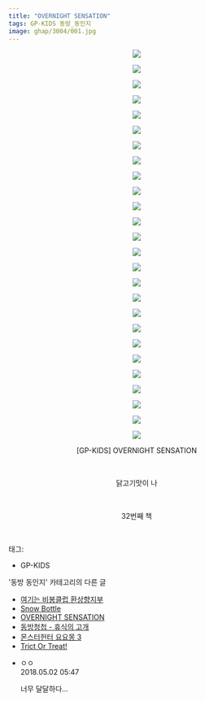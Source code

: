 ```yaml
---
title: "OVERNIGHT SENSATION"
tags: GP-KIDS 동방_동인지
image: ghap/3004/001.jpg
---
```

<div class="article">
<p style="text-align: center; clear: none; float: none;"><img src="{{ site.nasurl }}/ghap/3004/001.jpg"/></p>
<p style="text-align: center; clear: none; float: none;"><img src="{{ site.nasurl }}/ghap/3004/002.jpg"/></p>
<p style="text-align: center; clear: none; float: none;"><img src="{{ site.nasurl }}/ghap/3004/003.jpg"/></p>
<p style="text-align: center; clear: none; float: none;"><img src="{{ site.nasurl }}/ghap/3004/004.jpg"/></p>
<p style="text-align: center; clear: none; float: none;"><img src="{{ site.nasurl }}/ghap/3004/005.jpg"/></p>
<p style="text-align: center; clear: none; float: none;"><img src="{{ site.nasurl }}/ghap/3004/006.jpg"/></p>
<p style="text-align: center; clear: none; float: none;"><img src="{{ site.nasurl }}/ghap/3004/007.jpg"/></p>
<p style="text-align: center; clear: none; float: none;"><img src="{{ site.nasurl }}/ghap/3004/008.jpg"/></p>
<p style="text-align: center; clear: none; float: none;"><img src="{{ site.nasurl }}/ghap/3004/009.jpg"/></p>
<p style="text-align: center; clear: none; float: none;"><img src="{{ site.nasurl }}/ghap/3004/010.jpg"/></p>
<p style="text-align: center; clear: none; float: none;"><img src="{{ site.nasurl }}/ghap/3004/011.jpg"/></p>
<p style="text-align: center; clear: none; float: none;"><img src="{{ site.nasurl }}/ghap/3004/012.jpg"/></p>
<p style="text-align: center; clear: none; float: none;"><img src="{{ site.nasurl }}/ghap/3004/013.jpg"/></p>
<p style="text-align: center; clear: none; float: none;"><img src="{{ site.nasurl }}/ghap/3004/014.jpg"/></p>
<p style="text-align: center; clear: none; float: none;"><img src="{{ site.nasurl }}/ghap/3004/015.jpg"/></p>
<p style="text-align: center; clear: none; float: none;"><img src="{{ site.nasurl }}/ghap/3004/016.jpg"/></p>
<p style="text-align: center; clear: none; float: none;"><img src="{{ site.nasurl }}/ghap/3004/017.jpg"/></p>
<p style="text-align: center; clear: none; float: none;"><img src="{{ site.nasurl }}/ghap/3004/018.jpg"/></p>
<p style="text-align: center; clear: none; float: none;"><img src="{{ site.nasurl }}/ghap/3004/019.jpg"/></p>
<p style="text-align: center; clear: none; float: none;"><img src="{{ site.nasurl }}/ghap/3004/020.jpg"/></p>
<p style="text-align: center; clear: none; float: none;"><img src="{{ site.nasurl }}/ghap/3004/021.jpg"/></p>
<p style="text-align: center; clear: none; float: none;"><img src="{{ site.nasurl }}/ghap/3004/022.jpg"/></p>
<p style="text-align: center; clear: none; float: none;"><img src="{{ site.nasurl }}/ghap/3004/023.jpg"/></p>
<p style="text-align: center; clear: none; float: none;"><img src="{{ site.nasurl }}/ghap/3004/024.jpg"/></p>
<p style="text-align: center; clear: none; float: none;"><img src="{{ site.nasurl }}/ghap/3004/025.jpg"/></p>
<p style="text-align: center; clear: none; float: none;"><img src="{{ site.nasurl }}/ghap/3004/026.jpg"/></p>
<p style="text-align: center; clear: none; float: none;">[GP-KIDS] OVERNIGHT SENSATION</p>
<p style="text-align: center; clear: none; float: none;"><br/></p>
<p style="text-align: center; clear: none; float: none;">닭고기맛이 나</p>
<p style="text-align: center; clear: none; float: none;"><br/></p>
<p style="text-align: center; clear: none; float: none;">32번째 책</p>
<p><br/></p>
</div><div class="tagTrail">
<p>태그: </p>
<ul>
<li>GP-KIDS</li>
</ul>
</div><div class="another">
<p>'동방 동인지' 카테고리의 다른 글</p>
<ul>
<li><a href="/2016-12-27-ghap_3007">여기는 비봉클럽 환상향지부</a></li>
<li><a href="/2016-12-27-ghap_3005">Snow Bottle</a></li>
<li><a href="/2016-12-27-ghap_3004">OVERNIGHT SENSATION</a></li>
<li><a href="/2016-12-27-ghap_3003">동방청첩 - 휴식의 고개</a></li>
<li><a href="/2016-12-25-ghap_3000">몬스터헌터 요요몽 3</a></li>
<li><a href="/2016-12-25-ghap_2999">Trict Or Treat!</a></li>
</ul>
</div><div class="cb_module cb_fluid">
<div class="cb_wrt cb_profile">
<div class="comment">
<ul>
<li class="cb_thumb_off" id="comment15248530">
<div class="cb_comment_area">
<div class="cb_info_area">
<div class="cb_section">
<span class="cb_nick_name">ㅇㅇ</span>
</div>
<div class="cb_section">
<span class="cb_date">2018.05.02 05:47 </span>
</div>
</div>
<div class="cb_dsc_comment">
<p class="cb_dsc">
											너무 달달하다...
										</p>
</div>
</div></li>
</ul>
</div>
</div><!-- commentList close -->
</div>